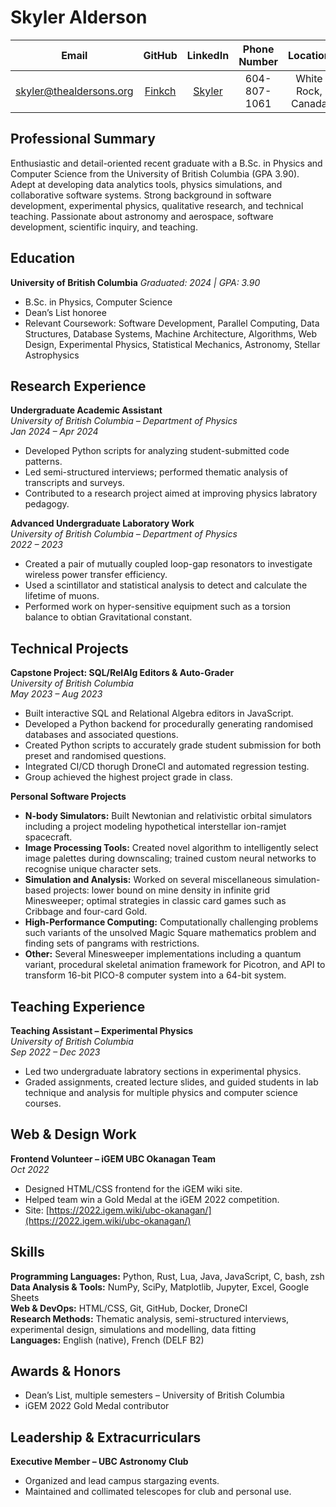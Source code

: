 # Skyler Alderson

| Email                                                     | GitHub                              | LinkedIn                                                         | Phone Number       | Location
|:---------------------------:                              | :----------:                        | :------------:                                                   | :----------------: | :------------------:
| [skyler@thealdersons.org](mailto:skyler@thealdersons.org) | [Finkch](https://github.com/Finkch) | [Skyler](https://www.linkedin.com/in/skyler-alderson-b91a2a30b/) | 604-807-1061       | White Rock, Canada


## Professional Summary

Enthusiastic and detail-oriented recent graduate with a B.Sc. in Physics and Computer Science from the University of British Columbia (GPA 3.90). Adept at developing data analytics tools, physics simulations, and collaborative software systems. Strong background in software development, experimental physics, qualitative research, and technical teaching. Passionate about astronomy and aerospace, software development, scientific inquiry, and teaching.


## Education

**University of British Columbia**
*Graduated: 2024 | GPA: 3.90*

- B.Sc. in Physics, Computer Science  
- Dean’s List honoree  
- Relevant Coursework: Software Development, Parallel Computing, Data Structures, Database Systems, Machine Architecture, Algorithms, Web Design, Experimental Physics, Statistical Mechanics, Astronomy, Stellar Astrophysics


## Research Experience

**Undergraduate Academic Assistant**  
*University of British Columbia – Department of Physics*  
*Jan 2024 – Apr 2024*

- Developed Python scripts for analyzing student-submitted code patterns.  
- Led semi-structured interviews; performed thematic analysis of transcripts and surveys.  
- Contributed to a research project aimed at improving physics labratory pedagogy.  

**Advanced Undergraduate Laboratory Work**  
*University of British Columbia – Department of Physics*  
*2022 – 2023*

- Created a pair of mutually coupled loop-gap resonators to investigate wireless power transfer efficiency.  
- Used a scintillator and statistical analysis to detect and calculate the lifetime of muons.  
- Performed work on hyper-sensitive equipment such as a torsion balance to obtian Gravitational constant.  

## Technical Projects

**Capstone Project: SQL/RelAlg Editors & Auto-Grader**  
*University of British Columbia*  
*May 2023 – Aug 2023*

- Built interactive SQL and Relational Algebra editors in JavaScript.  
- Developed a Python backend for procedurally generating randomised databases and associated questions.  
- Created Python scripts to accurately grade student submission for both preset and randomised questions.  
- Integrated CI/CD thorugh DroneCI and automated regression testing.  
- Group achieved the highest project grade in class.  


**Personal Software Projects**

- **N-body Simulators:** Built Newtonian and relativistic orbital simulators including a project modeling hypothetical interstellar ion-ramjet spacecraft.  
- **Image Processing Tools:** Created novel algorithm to intelligently select image palettes during downscaling; trained custom neural networks to recognise unique character sets.  
- **Simulation and Analysis:** Worked on several miscellaneous simulation-based projects: lower bound on mine density in infinite grid Minesweeper; optimal strategies in classic card games such as Cribbage and four-card Gold.  
- **High-Performance Computing:** Computationally challenging problems such variants of the unsolved Magic Square mathematics problem and finding sets of pangrams with restrictions.  
- **Other:** Several Minesweeper implementations including a quantum variant, procedural skeletal animation framework for Picotron, and API to transform 16-bit PICO-8 computer system into a 64-bit system.  


## Teaching Experience

**Teaching Assistant – Experimental Physics**  
*University of British Columbia*  
*Sep 2022 – Dec 2023*

- Led two undergraduate labratory sections in experimental physics.  
- Graded assignments, created lecture slides, and guided students in lab technique and analysis for multiple physics and computer science courses.  


## Web & Design Work

**Frontend Volunteer – iGEM UBC Okanagan Team**  
*Oct 2022*

- Designed HTML/CSS frontend for the iGEM wiki site.  
- Helped team win a Gold Medal at the iGEM 2022 competition.  
- Site: [https://2022.igem.wiki/ubc-okanagan/](https://2022.igem.wiki/ubc-okanagan/)


## Skills

**Programming Languages:** Python, Rust, Lua, Java, JavaScript, C, bash, zsh  
**Data Analysis & Tools:** NumPy, SciPy, Matplotlib, Jupyter, Excel, Google Sheets  
**Web & DevOps:** HTML/CSS, Git, GitHub, Docker, DroneCI  
**Research Methods:** Thematic analysis, semi-structured interviews, experimental design, simulations and modelling, data fitting  
**Languages:** English (native), French (DELF B2)


## Awards & Honors

- Dean’s List, multiple semesters – University of British Columbia  
- iGEM 2022 Gold Medal contributor  


## Leadership & Extracurriculars

**Executive Member – UBC Astronomy Club**  
- Organized and lead campus stargazing events.  
- Maintained and collimated telescopes for club and personal use.
